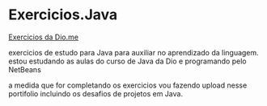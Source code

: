 # Exercicios.Java

[Exercicios da Dio.me](https://github.com/digitalinnovationone/exercicios-java-basico/tree/main/exercicios)

exercicios de estudo para Java para auxiliar no aprendizado da linguagem.
estou estudando as aulas do curso de Java da Dio e programando pelo NetBeans

a medida que for completando os exercicios vou fazendo upload nesse portifolio incluindo os desafios de projetos em Java.

